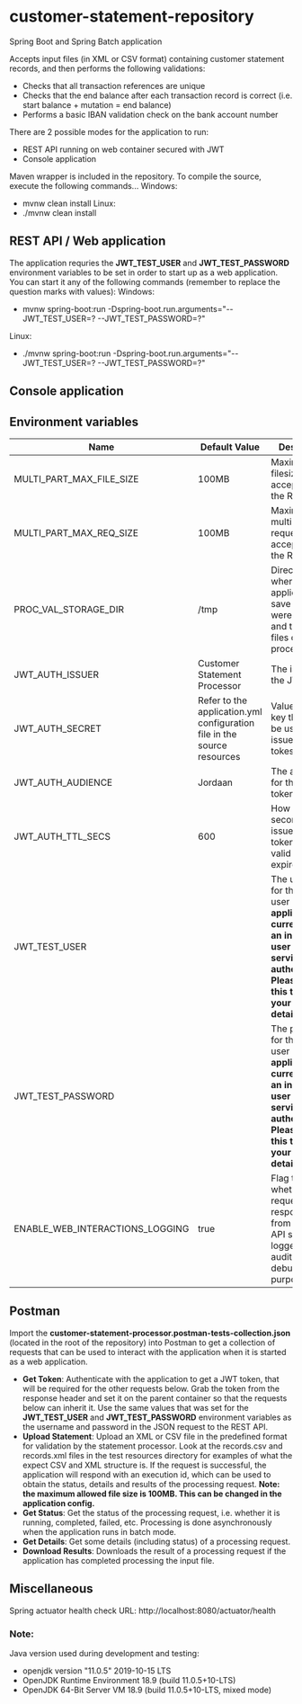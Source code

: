 # customer-statement-repository

Spring Boot and Spring Batch application

Accepts input files (in XML or CSV format) containing customer statement records, and then performs the following validations:
  - Checks that all transaction references are unique
  - Checks that the end balance after each transaction record is correct (i.e. start balance + mutation = end balance)
  - Performs a basic IBAN validation check on the bank account number

There are 2 possible modes for the application to run:
  - REST API running on web container secured with JWT
  - Console application

Maven wrapper is included in the repository. To compile the source, execute the following commands...
  Windows: 
  - mvnw clean install
  Linux: 
  - ./mvnw clean install

## REST API / Web application

The application requries the **JWT_TEST_USER** and **JWT_TEST_PASSWORD** environment variables to be set in order to start up as a web application.
You can start it any of the following commands (remember to replace the question marks with values):
  Windows: 
  - mvnw spring-boot:run -Dspring-boot.run.arguments="--JWT_TEST_USER=? --JWT_TEST_PASSWORD=?"

  Linux:
   - ./mvnw spring-boot:run -Dspring-boot.run.arguments="--JWT_TEST_USER=? --JWT_TEST_PASSWORD=?"

## Console application

## Environment variables
Name | Default Value | Description
--- | --- | ---
MULTI_PART_MAX_FILE_SIZE | 100MB | Maximum filesize accepted by the REST API.
MULTI_PART_MAX_REQ_SIZE | 100MB | Maximum multi-part request accepted by the REST API.
PROC_VAL_STORAGE_DIR | /tmp | Directory where the application will save files that were uploaded, and the output files of processing.
JWT_AUTH_ISSUER | Customer Statement Processor | The issuer of the JWT token.
JWT_AUTH_SECRET | Refer to the application.yml configuration file in the source resources | Value of the key that must be used to sign issued JWT tokes.
JWT_AUTH_AUDIENCE | Jordaan | The audience for the JWT token.
JWT_AUTH_TTL_SECS | 600 | How long (in seconds) an issued JWT token will be valid before it expires.
JWT_TEST_USER |  | The username for the test user ***The application currently uses an in-memory user details service for authentication. Please change this to user your own user details service**
JWT_TEST_PASSWORD | | The password for the test user ***The application currently uses an in-memory user details service for authentication. Please change this to user your own user details service**
ENABLE_WEB_INTERACTIONS_LOGGING | true | Flag to indicate whether requests to and responses from the REST API should be logged (for auditing or debugging purposes).

## Postman 

Import the **customer-statement-processor.postman-tests-collection.json** (located in the root of the repository) into Postman to get a collection of  requests that can be used to interact with the application when it is started as a web application.
  - **Get Token**: Authenticate with the application to get a JWT token, that will be required for the other requests below. Grab the token from the response header and set it on the parent container so that the requests below can inherit it. Use the same values that was set for the **JWT_TEST_USER** and **JWT_TEST_PASSWORD** environment variables as the username and password in the JSON request to the REST API.
  - **Upload Statement**: Upload an XML or CSV file in the predefined format for validation by the statement processor. Look at the records.csv and records.xml files in the test resources directory for examples of what the expect CSV and XML structure is. If the request is successful, the application will respond with an execution id, which can be used to obtain the status, details and results of the processing request. **Note: the maximum allowed file size is 100MB. This can be changed in the application config.**
  - **Get Status**: Get the status of the processing request, i.e. whether it is running, completed, failed, etc. Processing is done asynchronously when the application runs in batch mode. 
  - **Get Details**: Get some details (including status) of a processing request.
  - **Download Results**: Downloads the result of a processing request if the application has completed processing the input file.

## Miscellaneous

Spring actuator health check URL: http://localhost:8080/actuator/health




### Note:
Java version used during development and testing: 
  - openjdk version "11.0.5" 2019-10-15 LTS
  - OpenJDK Runtime Environment 18.9 (build 11.0.5+10-LTS)
  - OpenJDK 64-Bit Server VM 18.9 (build 11.0.5+10-LTS, mixed mode)
